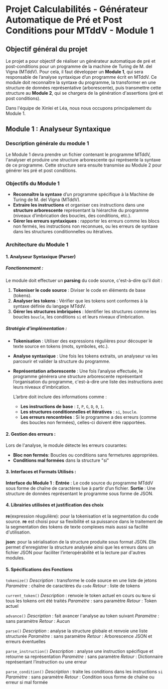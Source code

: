 # Projet Calculabilités - Générateur Automatique de Pré et Post Conditions pour MTddV - Module 1

## Objectif général du projet

Le projet a pour objectif de réaliser un générateur automatique de pré et post-conditions pour un programme de la machine de Turing de M. del Vigna (MTddV). Pour cela, il faut développer un **Module 1**, qui sera responsable de l’analyse syntaxique d’un programme écrit en MTddV. Ce module doit reconnaître la syntaxe du programme, la transformer en une structure de données représentative (arborescente), puis transmettre cette structure au **Module 2**, qui se chargera de la génération d'assertions (pré et post conditions).

Dans l'équipe de Xinlei et Léa, nous nous occupons principalement du Module 1.

## Module 1 : Analyseur Syntaxique

### Description générale du module 1

Le Module 1 devra prendre un fichier contenant le programme MTddV, l'analyser et produire une structure arborescente qui représente la syntaxe de ce programme. Cette structure sera ensuite transmise au Module 2 pour générer les pré et post conditions.

### Objectifs du Module 1
- **Reconnaître la syntaxe** d’un programme spécifique à la Machine de Turing de M. del Vigna (MTddV).
- **Extraire les instructions** et organiser ces instructions dans une **structure arborescente** représentant la hiérarchie du programme (niveaux d’imbrication des boucles, des conditions, etc.).
- **Gérer les erreurs syntaxiques** : rapporter les erreurs comme les blocs non fermés, les instructions non reconnues, ou les erreurs de syntaxe dans les structures conditionnelles ou itératives.


### Architecture du Module 1

#### 1. **Analyseur Syntaxique (Parser)**

##### Fonctionnement :
Le module doit effectuer un **parsing** du code source, c'est-à-dire qu'il doit :
1. **Tokeniser le code source** : Diviser le code en éléments de base (tokens).
2. **Analyser les tokens** : Vérifier que les tokens sont conformes à la syntaxe définie du langage MTddV.
3. **Gérer les structures imbriquées** : Identifier les structures comme les boucles `boucle`, les conditions `si` et leurs niveaux d’imbrication.

##### Stratégie d'implémentation :
- **Tokenisation** : Utiliser des expressions régulières pour découper le texte source en tokens (mots, symboles, etc.).
- **Analyse syntaxique** : Une fois les tokens extraits, un analyseur va les parcourir et valider la structure du programme.
- **Représentation arborescente** : Une fois l’analyse effectuée, le programme générera une structure arborescente représentant l’organisation du programme, c'est-à-dire une liste des instructions avec leurs niveaux d'imbrication.
  
  L’arbre doit inclure des informations comme :
  - **Les instructions de base** : `I`, `P`, `G`, `D`, `0`, `1`.
  - **Les structures conditionnelles et itératives** : `si`, `boucle`.
  - **Les erreurs rencontrées** : Si le programme a des erreurs (comme des boucles non fermées), celles-ci doivent être rapportées.

#### 2. **Gestion des erreurs** :

Lors de l'analyse, le module détecte les erreurs courantes:
- **Bloc non fermés**: Boucles ou conditions sans fermetures appropriées.
- **Conditions mal formées** dans la structure "si"

#### 3. **Interfaces et Formats Utilisés** :
**Interface du Module 1** :
**Entrée** : Le code source du programme MTddV sous forme de chaîne de caractères lue à partir d’un fichier.
**Sortie** : Une structure de données représentant le programme sous forme de JSON.

#### 4. Librairies utilisées et justification des choix 
**re**(expression réugulière): pour la tokenisation et la segmentation du code source. **re** est choisi pour sa flexibilité et sa puissance dans le traitement de la segmentation des tokens de texte complexes mais aussi sa facilité d'utilisation.

**json**: pour la sérialisation de la structure produite sous format JSON. Elle permet d'enregistrer la structure analysée ainsi que les erreurs dans un fichier JSON pour faciliter l’interopérabilité et la lecture par d'autres modules.

#### 5. **Spécifications des Fonctions**

`tokenize()` 
*Description* : transforme le code source en une liste de jetons *Paramètre* : chaîne de caractères du `code`
*Retour* : liste de tokens

`current_token()`
*Description* : renvoie le token actuel en cours ou `None` si tous les tokens ont été traités
*Paramètre* : sans paramètre
*Retour* : Token actuel

`advance()`
*Description* : fait avancer l'analyse au token suivant
*Paramètre* : sans paramètre
*Retour* : Aucun

`parse()`
*Description* : analyse la structure globale et renvoie une liste structurée
*Paramètre* : sans paramètre
*Retour* : Arborescence JSON et erreurs éventuelles

`parse_instruction()`
*Description* : analyse une instruction spécifique et retourne sa représentation
*Paramètre* : sans paramètre
*Retour* : Dictionnaire représentant l’instruction ou une erreur

`parse_condition()`
*Description* : traite les conditions dans les instructions `si`
*Paramètre* : sans paramètre
*Retour* : Condition sous forme de chaîne ou erreur si mal formée


